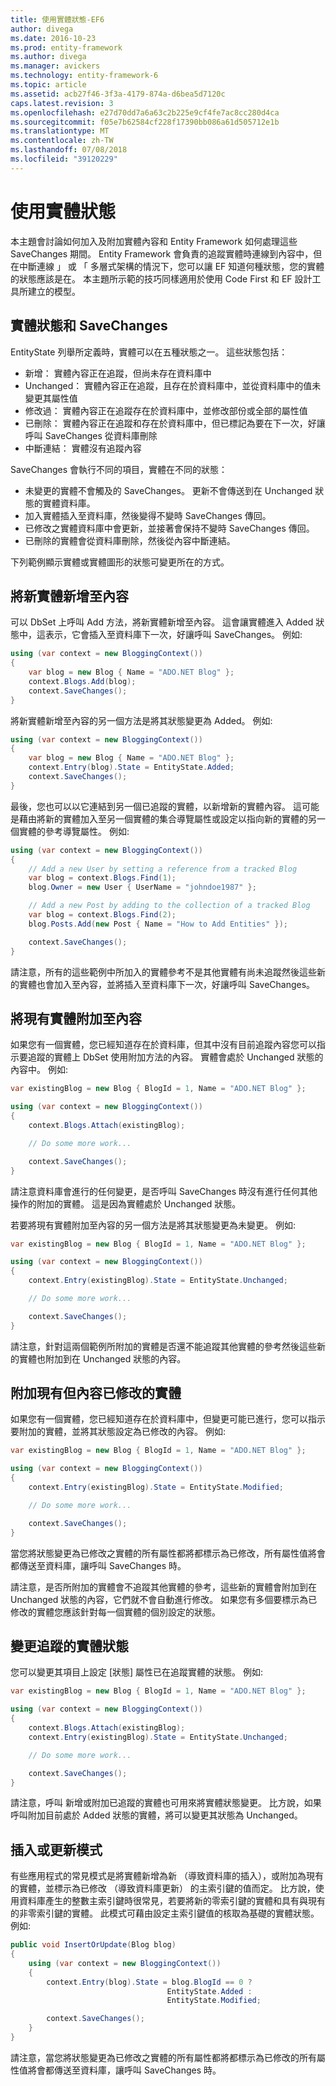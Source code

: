 ```yaml
---
title: 使用實體狀態-EF6
author: divega
ms.date: 2016-10-23
ms.prod: entity-framework
ms.author: divega
ms.manager: avickers
ms.technology: entity-framework-6
ms.topic: article
ms.assetid: acb27f46-3f3a-4179-874a-d6bea5d7120c
caps.latest.revision: 3
ms.openlocfilehash: e27d70dd7a6a63c2b225e9cf4fe7ac8cc280d4ca
ms.sourcegitcommit: f05e7b62584cf228f17390bb086a61d505712e1b
ms.translationtype: MT
ms.contentlocale: zh-TW
ms.lasthandoff: 07/08/2018
ms.locfileid: "39120229"
---
```

# <a name="working-with-entity-states"></a>使用實體狀態
本主題會討論如何加入及附加實體內容和 Entity Framework 如何處理這些 SaveChanges 期間。
Entity Framework 會負責的追蹤實體時連線到內容中，但在中斷連線 」 或 「 多層式架構的情況下，您可以讓 EF 知道何種狀態，您的實體的狀態應該是在。
本主題所示範的技巧同樣適用於使用 Code First 和 EF 設計工具所建立的模型。  

## <a name="entity-states-and-savechanges"></a>實體狀態和 SaveChanges

EntityState 列舉所定義時，實體可以在五種狀態之一。 這些狀態包括：  

- 新增： 實體內容正在追蹤，但尚未存在資料庫中  
- Unchanged： 實體內容正在追蹤，且存在於資料庫中，並從資料庫中的值未變更其屬性值  
- 修改過： 實體內容正在追蹤存在於資料庫中，並修改部份或全部的屬性值  
- 已刪除： 實體內容正在追蹤和存在於資料庫中，但已標記為要在下一次，好讓呼叫 SaveChanges 從資料庫刪除  
- 中斷連結： 實體沒有追蹤內容  

SaveChanges 會執行不同的項目，實體在不同的狀態：  

- 未變更的實體不會觸及的 SaveChanges。 更新不會傳送到在 Unchanged 狀態的實體資料庫。  
- 加入實體插入至資料庫，然後變得不變時 SaveChanges 傳回。  
- 已修改之實體資料庫中會更新，並接著會保持不變時 SaveChanges 傳回。  
- 已刪除的實體會從資料庫刪除，然後從內容中斷連結。  

下列範例顯示實體或實體圖形的狀態可變更所在的方式。  

## <a name="adding-a-new-entity-to-the-context"></a>將新實體新增至內容  

可以 DbSet 上呼叫 Add 方法，將新實體新增至內容。
這會讓實體進入 Added 狀態中，這表示，它會插入至資料庫下一次，好讓呼叫 SaveChanges。
例如:   

``` csharp
using (var context = new BloggingContext())
{
    var blog = new Blog { Name = "ADO.NET Blog" };
    context.Blogs.Add(blog);
    context.SaveChanges();
}
```  

將新實體新增至內容的另一個方法是將其狀態變更為 Added。 例如:   

``` csharp
using (var context = new BloggingContext())
{
    var blog = new Blog { Name = "ADO.NET Blog" };
    context.Entry(blog).State = EntityState.Added;
    context.SaveChanges();
}
```  

最後，您也可以以它連結到另一個已追蹤的實體，以新增新的實體內容。
這可能是藉由將新的實體加入至另一個實體的集合導覽屬性或設定以指向新的實體的另一個實體的參考導覽屬性。 例如:   

``` csharp
using (var context = new BloggingContext())
{
    // Add a new User by setting a reference from a tracked Blog
    var blog = context.Blogs.Find(1);
    blog.Owner = new User { UserName = "johndoe1987" };

    // Add a new Post by adding to the collection of a tracked Blog
    var blog = context.Blogs.Find(2);
    blog.Posts.Add(new Post { Name = "How to Add Entities" });

    context.SaveChanges();
}
```  

請注意，所有的這些範例中所加入的實體參考不是其他實體有尚未追蹤然後這些新的實體也會加入至內容，並將插入至資料庫下一次，好讓呼叫 SaveChanges。  

## <a name="attaching-an-existing-entity-to-the-context"></a>將現有實體附加至內容  

如果您有一個實體，您已經知道存在於資料庫，但其中沒有目前追蹤內容您可以指示要追蹤的實體上 DbSet 使用附加方法的內容。 實體會處於 Unchanged 狀態的內容中。 例如:   

``` csharp
var existingBlog = new Blog { BlogId = 1, Name = "ADO.NET Blog" };

using (var context = new BloggingContext())
{
    context.Blogs.Attach(existingBlog);

    // Do some more work...  

    context.SaveChanges();
}
```  

請注意資料庫會進行的任何變更，是否呼叫 SaveChanges 時沒有進行任何其他操作的附加的實體。 這是因為實體處於 Unchanged 狀態。  

若要將現有實體附加至內容的另一個方法是將其狀態變更為未變更。 例如:   

``` csharp
var existingBlog = new Blog { BlogId = 1, Name = "ADO.NET Blog" };

using (var context = new BloggingContext())
{
    context.Entry(existingBlog).State = EntityState.Unchanged;

    // Do some more work...  

    context.SaveChanges();
}
```  

請注意，針對這兩個範例所附加的實體是否還不能追蹤其他實體的參考然後這些新的實體也附加到在 Unchanged 狀態的內容。  

## <a name="attaching-an-existing-but-modified-entity-to-the-context"></a>附加現有但內容已修改的實體  

如果您有一個實體，您已經知道存在於資料庫中，但變更可能已進行，您可以指示要附加的實體，並將其狀態設定為已修改的內容。
例如:   

``` csharp
var existingBlog = new Blog { BlogId = 1, Name = "ADO.NET Blog" };

using (var context = new BloggingContext())
{
    context.Entry(existingBlog).State = EntityState.Modified;

    // Do some more work...  

    context.SaveChanges();
}
```  

當您將狀態變更為已修改之實體的所有屬性都將都標示為已修改，所有屬性值將會都傳送至資料庫，讓呼叫 SaveChanges 時。  

請注意，是否所附加的實體會不追蹤其他實體的參考，這些新的實體會附加到在 Unchanged 狀態的內容，它們就不會自動進行修改。
如果您有多個要標示為已修改的實體您應該針對每一個實體的個別設定的狀態。  

## <a name="changing-the-state-of-a-tracked-entity"></a>變更追蹤的實體狀態  

您可以變更其項目上設定 [狀態] 屬性已在追蹤實體的狀態。 例如:   

``` csharp
var existingBlog = new Blog { BlogId = 1, Name = "ADO.NET Blog" };

using (var context = new BloggingContext())
{
    context.Blogs.Attach(existingBlog);
    context.Entry(existingBlog).State = EntityState.Unchanged;

    // Do some more work...  

    context.SaveChanges();
}
```  

請注意，呼叫 新增或附加已追蹤的實體也可用來將實體狀態變更。 比方說，如果呼叫附加目前處於 Added 狀態的實體，將可以變更其狀態為 Unchanged。  

## <a name="insert-or-update-pattern"></a>插入或更新模式  

有些應用程式的常見模式是將實體新增為新 （導致資料庫的插入），或附加為現有的實體，並標示為已修改 （導致資料庫更新） 的主索引鍵的值而定。
比方說，使用資料庫產生的整數主索引鍵時很常見，若要將新的零索引鍵的實體和具有與現有的非零索引鍵的實體。
此模式可藉由設定主索引鍵值的核取為基礎的實體狀態。 例如:   

``` csharp
public void InsertOrUpdate(Blog blog)
{
    using (var context = new BloggingContext())
    {
        context.Entry(blog).State = blog.BlogId == 0 ?
                                   EntityState.Added :
                                   EntityState.Modified;

        context.SaveChanges();
    }
}
```  

請注意，當您將狀態變更為已修改之實體的所有屬性都將都標示為已修改的所有屬性值將會都傳送至資料庫，讓呼叫 SaveChanges 時。  
